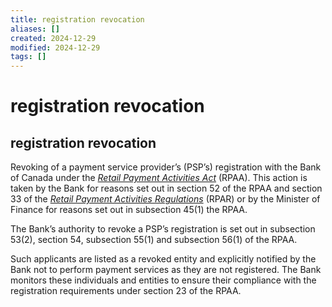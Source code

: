 ```yaml
---
title: registration revocation
aliases: []
created: 2024-12-29
modified: 2024-12-29
tags: []
---
```

# registration revocation
## registration revocation

Revoking of a payment service provider’s (PSP’s) registration with the Bank of Canada under the _[Retail Payment Activities Act](https://laws-lois.justice.gc.ca/eng/acts/r-7.36/FullText.html)_ (RPAA). This action is taken by the Bank for reasons set out in section 52 of the RPAA and section 33 of the _[Retail Payment Activities Regulations](https://canadagazette.gc.ca/rp-pr/p2/2023/2023-11-22/html/sor-dors229-eng.html?)_ (RPAR) or by the Minister of Finance for reasons set out in subsection 45(1) the RPAA.

The Bank’s authority to revoke a PSP’s registration is set out in subsection 53(2), section 54, subsection 55(1) and subsection 56(1) of the RPAA.

Such applicants are listed as a revoked entity and explicitly notified by the Bank not to perform payment services as they are not registered. The Bank monitors these individuals and entities to ensure their compliance with the registration requirements under section 23 of the RPAA.
